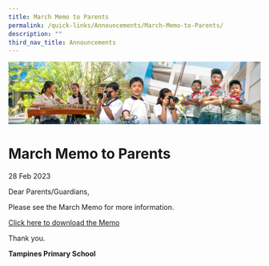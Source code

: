 ```yaml
---
title: March Memo to Parents
permalink: /quick-links/Announcements/March-Memo-to-Parents/
description: ""
third_nav_title: Announcements
---
```

![](/images/AboutUs.jpg)


March Memo to Parents
=====================

28 Feb 2023  

  

Dear Parents/Guardians,

  

Please see the March Memo for more information.

  

[Click here to download the Memo](https://tampinespri.moe.edu.sg/for-parents/letter-to-parents)

  

Thank you.  

  

<b>Tampines Primary School</b>